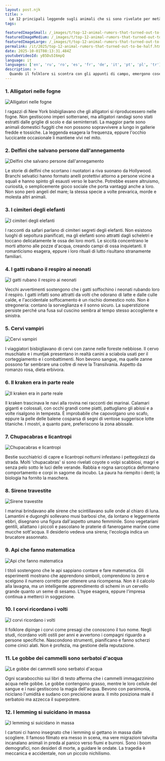 ```yaml
---
layout: post.njk
title: >
  Le 12 principali leggende sugli animali che si sono rivelate per metà vere
tags:
  
featuredImageSmall: /_images/t/top-12-animal-rumors-that-turned-out-to-be-half-cover-it-small.webp
featuredImageMedium: /_images/t/top-12-animal-rumors-that-turned-out-to-be-half-cover-it-medium.webp
featuredImageLarge: /_images/t/top-12-animal-rumors-that-turned-out-to-be-half-cover-it-large.webp
permalink: /it/2025/top-12-animal-rumors-that-turned-out-to-be-half.html
date: 2025-10-01T08:13:31.484Z
youtubeVideoId: yB5Du5I6mpQ
language: it
languages: ['en', 'ru', 'ro', 'es', 'fr', 'de', 'it', 'pt', 'pl', 'tr']
description: >
  Quando il folklore si scontra con gli appunti di campo, emergono cose inquietanti. Queste sono le storie che suonavano come pettegolezzi da bar finché i biologi non hanno fatto spallucce e detto, beh, in un certo senso. Metà mito, metà misurabile, tutte irresistibili. Aspettatevi contraddizioni, brividi e qualche 'ehi, quella parte è vera?' momenti.
---
```


### 1. Alligatori nelle fogne

![Alligatori nelle fogne](/_images/7/74872a1ca06989bcc1142a4ee2943051-medium.webp)

I ragazzi di New York bisbigliavano che gli alligatori si riproducessero nelle fogne. Non gestiscono imperi sotterranei, ma alligatori randagi sono stati estratti dalle griglie di scolo e dai seminterrati. La maggior parte sono animali domestici fuggiti che non possono sopravvivere a lungo in gallerie fredde e tossiche. La leggenda esagera la frequenza, eppure l'occhio luccicante occasionale li mantiene vivi nel mito.

### 2. Delfini che salvano persone dall'annegamento

![Delfini che salvano persone dall'annegamento](/_images/6/6253af58064cd989d06c74f27571e388-medium.webp)

Le storie di delfini che scortano i nuotatori a riva suonano da Hollywood. Branchi selvatici hanno formato anelli protettivi attorno a persone vicine a squali e hanno spinto gli esausti verso le barche. Potrebbe essere altruismo, curiosità, o semplicemente gioco sociale che porta vantaggi anche a loro. Non sono però angeli del mare; la stessa specie a volte prevarica, morde e molesta altri animali.

### 3. I cimiteri degli elefanti

![I cimiteri degli elefanti](/_images/e/e74607d5377623c129191d15d8514c77-medium.webp)

I racconti da safari parlano di cimiteri segreti degli elefanti. Non esistono luoghi di sepoltura pianificati, ma gli elefanti sono attratti dagli scheletri e toccano delicatamente le ossa dei loro morti. Le siccità concentrano le morti attorno alle pozze d'acqua, creando campi di ossa inquietanti. Il romanticismo esagera, eppure i loro rituali di lutto risultano stranamente familiari.

### 4. I gatti rubano il respiro ai neonati

![I gatti rubano il respiro ai neonati](/_images/9/9404eee0fe6035387044be7e7901e3b0-medium.webp)

Vecchi avvertimenti sostengono che i gatti soffochino i neonati rubando loro il respiro. I gatti infatti sono attratti da volti che odorano di latte e dalle culle calde, e l'accidentale soffocamento è un rischio domestico noto. Non è stregoneria: contano la sorveglianza e il sonno sicuro. La superstizione persiste perché una fusa sul cuscino sembra al tempo stesso accogliente e sinistra.

### 5. Cervi vampiri

![Cervi vampiri](/_images/d/d1a8c3a7d675dcec81e97f748c3e3f52-medium.webp)

I viaggiatori bisbigliavano di cervi con zanne nelle foreste nebbiose. Il cervo muschiato e i muntjak presentano in realtà canini a sciabola usati per il corteggiamento e i combattimenti. Non bevono sangue, ma quelle zanne possono far sembrare una coltre di neve la Transilvania. Aspetto da romanzo rosa, dieta erbivora.

### 6. Il kraken era in parte reale

![Il kraken era in parte reale](/_images/1/1a47c33b7a5ccee38df1074e0dbe7f54-medium.webp)

Il kraken trascinava le navi alla rovina nei racconti dei marinai. Calamari giganti e colossali, con occhi grandi come piatti, pattugliano gli abissi e a volte risalgono in tempesta. È improbabile che capovolgano uno scafo, eppure la pelle delle balene cosparsa di segni di ventose suggerisce lotte titaniche. I mostri, a quanto pare, preferiscono la zona abissale.

### 7. Chupacabras e licantropi

![Chupacabras e licantropi](/_images/e/ecc8e55011a34674ca0398073896e098-medium.webp)

Bestie succhiatrici di capre e licantropi notturni infestano i pettegolezzi da strada. Molti 'chupacabras' si sono rivelati coyote o volpi scabbiosi, magri e senza pelo sotto le luci delle verande. Rabbia e rogna sarcoptica deformano comportamento e corpi in sagome da incubo. La paura ha riempito i denti; la biologia ha fornito la maschera.

### 8. Sirene travestite

![Sirene travestite](/_images/0/0ba0fe8cf50d756815e9df467dc60e67-medium.webp)

I marinai brindavano alle sirene che scintillavano sulle onde al chiaro di luna. Lamantini e dugonghi sollevano musi barbosi che, da lontano e leggermente ebbri, disegnano una figura dall'aspetto umano femminile. Sono vegetariani gentili, allattano i piccoli e pascolano le praterie di fanerogame marine come mucche sott'acqua. Il desiderio vedeva una sirena; l'ecologia indica un brucatore assonnato.

### 9. Api che fanno matematica

![Api che fanno matematica](/_images/c/c6d58d1a04495bafa7079b97dc11c662-medium.webp)

I titoli sostengono che le api sappiano contare e fare matematica. Gli esperimenti mostrano che apprendono simboli, comprendono lo zero e scelgono il numero corretto per ottenere una ricompensa. Non è il calcolo alla lavagna, ma un intelligente apprendimento di schemi in un cervello grande quanto un seme di sesamo. L'hype esagera, eppure l'impresa continua a metterci in soggezione.

### 10. I corvi ricordano i volti

![I corvi ricordano i volti](/_images/3/3f5234220202b4fb52f9ccf450b9d596-medium.webp)

Il folklore dipinge i corvi come presagi che conoscono il tuo nome. Negli studi, ricordano volti ostili per anni e avvertono i compagni riguardo a persone specifiche. Nascondono strumenti, pianificano e fanno scherzi come cinici alati. Non è profezia, ma gestione della reputazione.

### 11. Le gobbe dei cammelli sono serbatoi d'acqua

![Le gobbe dei cammelli sono serbatoi d'acqua](/_images/b/b387433c9cebb9e40f5d42dc6355b1ed-medium.webp)

Ogni scarabocchio sui libri di testo afferma che i cammelli immagazzinino acqua nelle gobbe. Le gobbe contengono grasso, mentre le loro cellule del sangue e i nasi gestiscono la magia dell'acqua. Bevono con parsimonia, riciclano l'umidità e sudano con precisione avara. Il mito posiziona male il serbatoio ma azzecca il superpotere.

### 12. I lemming si suicidano in massa

![I lemming si suicidano in massa](/_images/7/71b83c04a1090d8edf05ba196f4e834a-medium.webp)

I cartoni ci hanno insegnato che i lemming si gettano in massa dalle scogliere. Il famoso filmato era messo in scena, ma vere migrazioni talvolta incanalano animali in preda al panico verso fiumi e burroni. Sono i boom demografici, non desideri di morte, a guidare le ondate. La tragedia è meccanica e accidentale, non un piccolo nichilismo.

